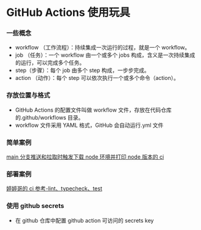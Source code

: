 # GitHub Actions 使用玩具

### 一些概念

- workflow （工作流程）：持续集成一次运行的过程，就是一个 workflow。
- job （任务）：一个 workflow 由一个或多个 jobs 构成，含义是一次持续集成的运行，可以完成多个任务。
- step（步骤）：每个 job 由多个 step 构成，一步步完成。
- action （动作）：每个 step 可以依次执行一个或多个命令（action）。

### 存放位置与格式

- GitHub Actions 的配置文件叫做 workflow 文件，存放在代码仓库的.github/workflows 目录。
- workflow 文件采用 YAML 格式，GitHub 会自动运行.yml 文件

### 简单案例

[main 分支推送和拉取时触发下载 node 环境并打印 node 版本的 ci](https://github.com/szm8991/github-action-toy/blob/main/.github/workflows/simple.yml)

### 部署案例

[婷婷哥的 ci 参考-lint、typecheck、test](https://github.com/antfu/starter-ts/blob/main/.github/workflows/ci.yml)

### 使用 github secrets

- 在 github 仓库中配置 github action 可访问的 secrets key
